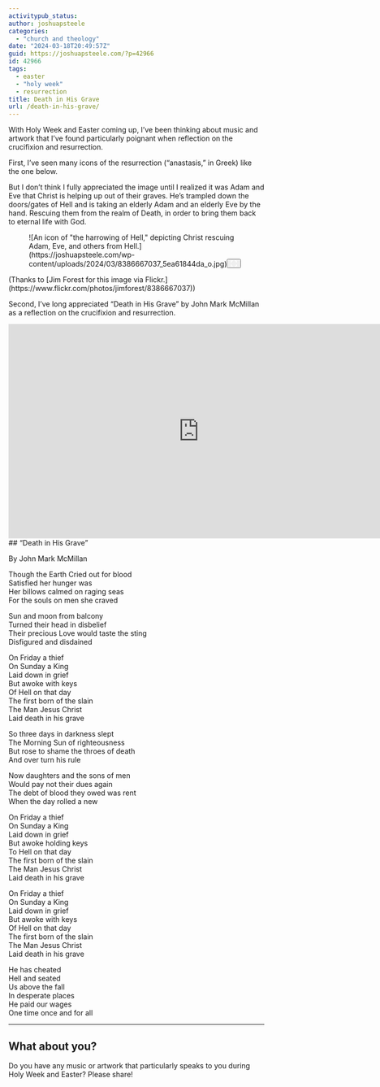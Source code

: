 ```yaml
---
activitypub_status:
author: joshuapsteele
categories:
  - "church and theology"
date: "2024-03-18T20:49:57Z"
guid: https://joshuapsteele.com/?p=42966
id: 42966
tags:
  - easter
  - "holy week"
  - resurrection
title: Death in His Grave
url: /death-in-his-grave/
---
```


With Holy Week and Easter coming up, I’ve been thinking about music and artwork that I’ve found particularly poignant when reflection on the crucifixion and resurrection.

First, I’ve seen many icons of the resurrection (“anastasis,” in Greek) like the one below.

But I don’t think I fully appreciated the image until I realized it was Adam and Eve that Christ is helping up out of their graves. He’s trampled down the doors/gates of Hell and is taking an elderly Adam and an elderly Eve by the hand. Rescuing them from the realm of Death, in order to bring them back to eternal life with God.

<figure class="wp-block-image size-full is-style-default wp-lightbox-container" data-wp-context="{"uploadedSrc":"https:\/\/joshuapsteele.com\/wp-content\/uploads\/2024\/03\/8386667037_5ea61844da_o.jpg","figureClassNames":"wp-block-image size-full is-style-default","figureStyles":null,"imgClassNames":"wp-image-42967","imgStyles":null,"targetWidth":1024,"targetHeight":657,"scaleAttr":false,"ariaLabel":"Enlarge image: An icon of \u0022the harrowing of Hell,\u0022 depicting Christ rescuing Adam, Eve, and others from Hell.","alt":"An icon of \u0022the harrowing of Hell,\u0022 depicting Christ rescuing Adam, Eve, and others from Hell."}" data-wp-interactive="core/image">![An icon of "the harrowing of Hell," depicting Christ rescuing Adam, Eve, and others from Hell.](https://joshuapsteele.com/wp-content/uploads/2024/03/8386667037_5ea61844da_o.jpg)<button aria-haspopup="dialog" aria-label="Enlarge image: An icon of "the harrowing of Hell," depicting Christ rescuing Adam, Eve, and others from Hell." class="lightbox-trigger" data-wp-init="callbacks.initTriggerButton" data-wp-on-async--click="actions.showLightbox" data-wp-style--right="context.imageButtonRight" data-wp-style--top="context.imageButtonTop" type="button"> <svg fill="none" height="12" viewbox="0 0 12 12" width="12" xmlns="http://www.w3.org/2000/svg"> <path d="M2 0a2 2 0 0 0-2 2v2h1.5V2a.5.5 0 0 1 .5-.5h2V0H2Zm2 10.5H2a.5.5 0 0 1-.5-.5V8H0v2a2 2 0 0 0 2 2h2v-1.5ZM8 12v-1.5h2a.5.5 0 0 0 .5-.5V8H12v2a2 2 0 0 1-2 2H8Zm2-12a2 2 0 0 1 2 2v2h-1.5V2a.5.5 0 0 0-.5-.5H8V0h2Z" fill="#fff"></path> </svg> </button></figure>(Thanks to [Jim Forest for this image via Flickr.](https://www.flickr.com/photos/jimforest/8386667037))

Second, I’ve long appreciated “Death in His Grave” by John Mark McMillan as a reflection on the crucifixion and resurrection.

<iframe allow="accelerometer; autoplay; clipboard-write; encrypted-media; gyroscope; picture-in-picture; web-share" allowfullscreen="" frameborder="0" height="422" loading="lazy" src="https://www.youtube.com/embed/jSTKbmNY1WA?feature=oembed" title="John Mark McMillan - Death In His Grave (Live) ft. Bryan Torwalt" width="750"></iframe>## “Death in His Grave” 

By John Mark McMillan

Though the Earth Cried out for blood  
Satisfied her hunger was  
Her billows calmed on raging seas  
For the souls on men she craved

Sun and moon from balcony  
Turned their head in disbelief  
Their precious Love would taste the sting  
Disfigured and disdained

On Friday a thief  
On Sunday a King  
Laid down in grief  
But awoke with keys  
Of Hell on that day  
The first born of the slain  
The Man Jesus Christ  
Laid death in his grave

So three days in darkness slept  
The Morning Sun of righteousness  
But rose to shame the throes of death  
And over turn his rule

Now daughters and the sons of men  
Would pay not their dues again  
The debt of blood they owed was rent  
When the day rolled a new

On Friday a thief  
On Sunday a King  
Laid down in grief  
But awoke holding keys  
To Hell on that day  
The first born of the slain  
The Man Jesus Christ  
Laid death in his grave

On Friday a thief  
On Sunday a King  
Laid down in grief  
But awoke with keys  
Of Hell on that day  
The first born of the slain  
The Man Jesus Christ  
Laid death in his grave

He has cheated  
Hell and seated  
Us above the fall  
In desperate places  
He paid our wages  
One time once and for all

---

## What about you?

Do you have any music or artwork that particularly speaks to you during Holy Week and Easter? Please share!